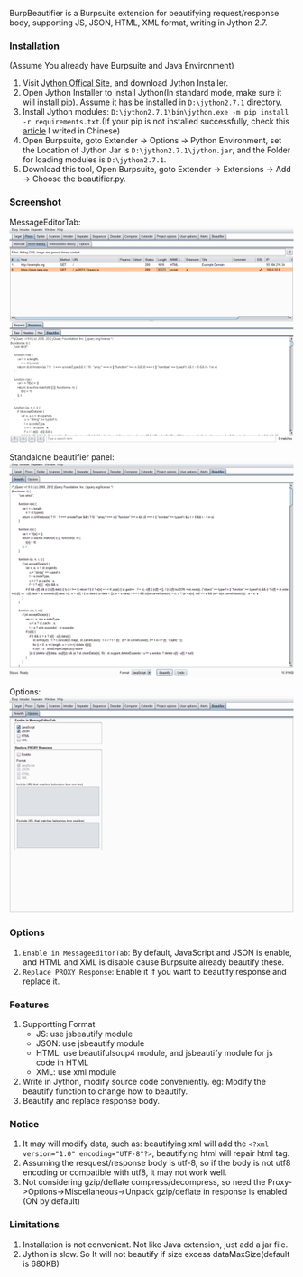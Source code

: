 BurpBeautifier is a Burpsuite extension for beautifying request/response body, supporting JS, JSON, HTML, XML format, writing in Jython 2.7.


### Installation
(Assume You already have Burpsuite and Java Environment)
1. Visit [Jython Offical Site](https://www.jython.org/download), and download Jython Installer.
2. Open Jython Installer to install Jython(In standard mode, make sure it will install pip). Assume it has be installed in `D:\jython2.7.1` directory.
3. Install Jython modules: `D:\jython2.7.1\bin\jython.exe -m pip install -r requirements.txt`.(If your pip is not installed successfully, check this [article](https://www.jianshu.com/p/527aa4385ea1) I writed in Chinese)
4. Open Burpsuite, goto Extender -> Options -> Python Environment, set the Location of Jython Jar is `D:\jython2.7.1\jython.jar`, and the Folder for loading modules is `D:\jython2.7.1`.
5. Download this tool, Open Burpsuite, goto Extender -> Extensions -> Add -> Choose the beautifier.py.

### Screenshot
MessageEditorTab:
![messageEditorTab](imgs/messageEditorTab.png)

Standalone beautifier panel:
![beautifierTab](imgs/beautifierTab.png)

Options:
![options](imgs/options.png)

### Options
1. `Enable in MessageEditorTab`: By default, JavaScript and JSON is enable, and HTML and XML is disable cause Burpsuite already beautify these.
2. `Replace PROXY Response`: Enable it if you want to beautify response and replace it.



### Features
1. Supportting Format
   - JS: use jsbeautify module
   - JSON: use jsbeautify module
   - HTML: use beautifulsoup4 module, and jsbeautify module for js code in HTML
   - XML: use xml module
2. Write in Jython, modify source code conveniently. eg: Modify the beautify function to change how to beautify.
3. Beautify and replace response body.

### Notice
1. It may will modify data, such as: beautifying xml will add the `<?xml version="1.0" encoding="UTF-8"?>`, beautifying html will repair html tag.
2. Assuming the resquest/response body is utf-8, so if the body is not utf8 encoding or compatible with utf8, it may not work well.
3. Not considering gzip/deflate compress/decompress, so need the Proxy->Options->Miscellaneous->Unpack gzip/deflate in response is enabled (ON by default)

### Limitations
1. Installation is not convenient. Not like Java extension, just add a jar file.
2. Jython is slow. So It will not beautify if size excess dataMaxSize(default is 680KB)